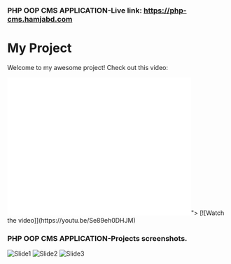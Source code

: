 ### PHP OOP CMS APPLICATION-Live link: https://php-cms.hamjabd.com
# My Project

Welcome to my awesome project! Check out this video:
<iframe width="420" height="315"
src="<iframe width="1280" height="693" src="https://www.youtube.com/embed/Se89eh0DHJM" title="PHP CMS Application" frameborder="0" allow="accelerometer; autoplay; clipboard-write; encrypted-media; gyroscope; picture-in-picture; web-share" allowfullscreen></iframe>">
</iframe>
[![Watch the video]](https://youtu.be/Se89eh0DHJM)

### PHP OOP CMS APPLICATION-Projects screenshots.
![Slide1](https://github.com/AmirHam-Za/cms-oop/assets/125890933/5250b8ab-3d13-4f97-81b6-40b9c696bbb5)
![Slide2](https://github.com/AmirHam-Za/cms-oop/assets/125890933/9d1c8eb0-d99a-48d4-ab2f-795641b86010)
![Slide3](https://github.com/AmirHam-Za/cms-oop/assets/125890933/91bc6206-99a0-46e2-b63a-fc8a19785217)


